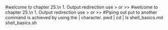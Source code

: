 #welcome to chapter 25.\n 1. Output redirection use > or >>
#welcome to chapter 25.\n 1. Output redirection use > or >>
#Piping out put to another command is achieved by using the | character. pwd | cd | ls
shell_basics.md
shell_basics.sh
